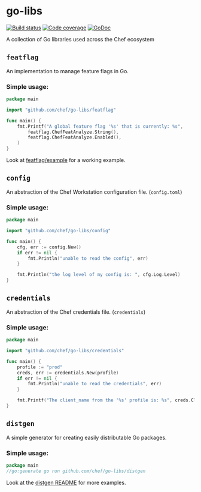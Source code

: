 # go-libs
[![Build status](https://badge.buildkite.com/19949c499939e46053e5b4c573d7e6bba9a0b78a870a07501b.svg)](https://buildkite.com/chef/chef-go-libs-master-verify)
[![Code coverage](https://img.shields.io/badge/coverage-97.4%25-brightgreen)](https://buildkite.com/chef/chef-go-libs-master-code-coverage)
[![GoDoc](https://godoc.org/github.com/chef/go-libs?status.svg)](https://godoc.org/github.com/chef/go-libs)

A collection of Go libraries used across the Chef ecosystem

## `featflag`
An implementation to manage feature flags in Go.

### Simple usage:
```go
package main

import "github.com/chef/go-libs/featflag"

func main() {
	fmt.Printf("A global feature flag '%s' that is currently: %s",
		featflag.ChefFeatAnalyze.String(),
		featflag.ChefFeatAnalyze.Enabled(),
	)
}
```
Look at [featflag/example](featflag/example) for a working example.

## `config`
An abstraction of the Chef Workstation configuration file. (`config.toml`)

### Simple usage:
```go
package main

import "github.com/chef/go-libs/config"

func main() {
	cfg, err := config.New()
	if err != nil {
		fmt.Println("unable to read the config", err)
	}

	fmt.Println("the log level of my config is: ", cfg.Log.Level)
}
```

## `credentials`
An abstraction of the Chef credentials file. (`credentials`)

### Simple usage:
```go
package main

import "github.com/chef/go-libs/credentials"

func main() {
	profile := "prod"
	creds, err := credentials.New(profile)
	if err != nil {
		fmt.Println("unable to read the credentials", err)
	}

	fmt.Printf("The client_name from the '%s' profile is: %s", creds.ClientName)
}
```

## `distgen`
A simple generator for creating easily distributable Go packages.

### Simple usage:
```go
package main
//go:generate go run github.com/chef/go-libs/distgen
```
Look at the [distgen README](distgen/README.md) for more examples.
